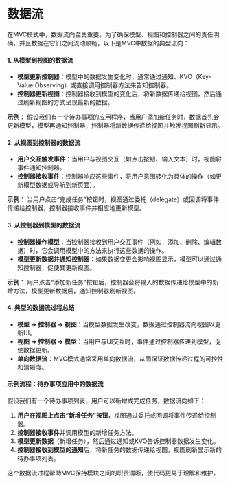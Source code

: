 # 数据流

在MVC模式中，数据流向至关重要。为了确保模型、视图和控制器之间的责任明确，并且数据在它们之间流动顺畅，以下是MVC中数据的典型流向：

#### 1. **从模型到视图的数据流**

* **模型更新控制器**：模型中的数据发生变化时，通常通过通知、KVO（Key-Value Observing）或直接调用控制器方法来告知控制器。
* **控制器更新视图**：控制器接收到模型的变化后，将新数据传递给视图，然后通过刷新视图的方式呈现最新的数据。

**示例**： 假设我们有一个待办事项的应用程序，当用户添加新任务时，数据首先会更新模型，模型再通知控制器，控制器将新数据传递给视图并触发视图刷新显示。

#### 2. **从视图到控制器的数据流**

* **用户交互触发事件**：当用户与视图交互（如点击按钮、输入文本）时，视图将事件通知控制器。
* **控制器接收事件**：控制器响应这些事件，将用户意图转化为具体的操作（如更新模型数据或导航到新页面）。

**示例**： 当用户点击“完成任务”按钮时，视图通过委托（delegate）或回调将事件传递给控制器，控制器接收事件并相应地更新模型。

#### 3. **从控制器到模型的数据流**

* **控制器操作模型**：当控制器接收到用户交互事件（例如，添加、删除、编辑数据）时，它会调用模型中的方法来执行这些数据的操作。
* **模型更新数据并通知控制器**：如果数据变更会影响视图显示，模型可以通过通知控制器，促使其更新视图。

**示例**： 用户点击“添加新任务”按钮后，控制器会将输入的数据传递给模型中的新增方法，模型更新数据后，通知控制器刷新视图。

#### 4. **典型的数据流过程总结**

* **模型 -> 控制器 -> 视图**：当模型数据发生改变，数据通过控制器流向视图以更新UI。
* **视图 -> 控制器 -> 模型**：当用户与UI交互时，事件通过控制器传递到模型，促使数据更新。
* **单向数据流**：MVC模式通常采用单向数据流，从而保证数据传递过程的可控性和清晰度。

#### 示例流程：待办事项应用中的数据流

假设我们有一个待办事项列表，用户可以新增或完成任务，数据流向如下：

1. **用户在视图上点击“新增任务”按钮**，视图通过委托或回调将事件传递给控制器。
2. **控制器接收事件**并调用模型的新增任务方法。
3. **模型更新数据**（新增任务），然后通过通知或KVO告诉控制器数据发生变化。
4. **控制器接收到模型的通知**后，将新任务的数据传递给视图，视图刷新显示新的待办事项列表。

这个数据流过程帮助MVC保持模块之间的职责清晰，使代码更易于理解和维护。
